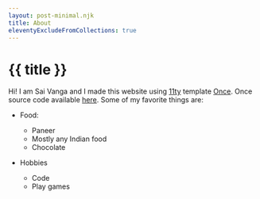 ```yaml
---
layout: post-minimal.njk
title: About
eleventyExcludeFromCollections: true
---
```


# {{ title }}

Hi! I am Sai Vanga and I made this website using [11ty](https://11ty.dev) template [Once](https://once-eleventy.netlify.app/). Once source code available [here](https://github.com/jalediazb/once).
Some of my favorite things are:

- Food:

  - Paneer
  - Mostly any Indian food
  - Chocolate

- Hobbies
  - Code
  - Play games
